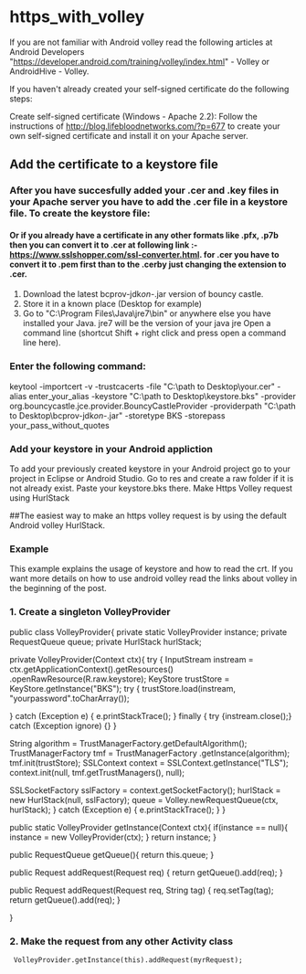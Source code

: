 # https_with_volley

 If you are not familiar with Android volley read the following articles at Android Developers "https://developer.android.com/training/volley/index.html" - Volley or AndroidHive - Volley.


If you haven't already created your self-signed certificate do the following steps:

Create self-signed certificate (Windows - Apache 2.2):
Follow the instructions of http://blog.lifebloodnetworks.com/?p=677 to create your own self-signed certificate and install it on your Apache server. 

## Add the certificate to a keystore file

### After you have succesfully added your .cer and .key files in your Apache server you have to add the .cer file in a keystore file. To create the keystore file:
#### Or if you already have a certificate in any other formats like .pfx, .p7b then you can convert it to .cer at following link :- https://www.sslshopper.com/ssl-converter.html. for .cer you have to convert it to .pem first than to the .cerby just changing the extension to .cer. 

1. Download the latest bcprov-jdk*on-*.jar version of bouncy castle.
2. Store it in a known place (Desktop for example)
3. Go to "C:\Program Files\Java\jre7\bin" or anywhere else you have installed your Java. jre7 will be the version of your java jre
Open a command line (shortcut Shift + right click and press open a command line here).

### Enter the following command:
keytool -importcert -v -trustcacerts -file "C:\path to Desktop\your.cer" -alias enter_your_alias -keystore "C:\path to Desktop\keystore.bks" -provider org.bouncycastle.jce.provider.BouncyCastleProvider -providerpath "C:\path to Desktop\bcprov-jdk*on-*.jar" -storetype BKS -storepass your_pass_without_quotes

### Add your keystore in your Android appliction

To add your previously created keystore in your Android project go to your project in Eclipse or Android Studio. Go to res and create a raw folder if it is not already exist. Paste your keystore.bks there.
Make Https Volley request using HurlStack

##The easiest way to make an https volley request is by using the default Android volley HurlStack.


### Example

This example explains the usage of keystore and how to read the crt. If you want more details on how to use android volley read the links about volley in the beginning of the post.

### 1. Create a singleton VolleyProvider

public class VolleyProvider{ 
private static VolleyProvider instance; 
private RequestQueue queue; 
private HurlStack hurlStack; 
 
 private VolleyProvider(Context ctx){
  try {
   InputStream instream = ctx.getApplicationContext().getResources()
     .openRawResource(R.raw.keystore);
   KeyStore trustStore = KeyStore.getInstance("BKS");
   try {
    trustStore.load(instream, "yourpassword".toCharArray());
    
   } catch (Exception e) {
    e.printStackTrace();
   } finally {
    try {instream.close();} catch (Exception ignore) {}
   }
   
   String algorithm = TrustManagerFactory.getDefaultAlgorithm();
   TrustManagerFactory tmf = TrustManagerFactory
     .getInstance(algorithm);
   tmf.init(trustStore);
   SSLContext context = SSLContext.getInstance("TLS");
   context.init(null, tmf.getTrustManagers(), null);

   SSLSocketFactory sslFactory = context.getSocketFactory();
   hurlStack = new HurlStack(null, sslFactory);
   queue = Volley.newRequestQueue(ctx, hurlStack);
  } catch (Exception e) {
   e.printStackTrace();
  }
 }
 
 public static VolleyProvider getInstance(Context ctx){
  if(instance == null){
   instance = new VolleyProvider(ctx);
  }
  return instance;
 }
 
 public RequestQueue getQueue(){
  return this.queue;
 }
 
 public <T> Request<T> addRequest(Request<T> req) {
              return getQueue().add(req);
    }
 
 public <T> Request<T> addRequest(Request<T> req, String tag) {
             req.setTag(tag);
  return getQueue().add(req);
    }

}

### 2. Make the request from any other Activity class 

     VolleyProvider.getInstance(this).addRequest(myrRequest);
